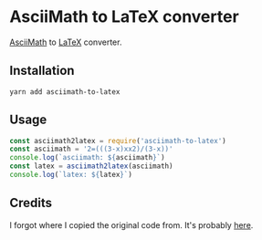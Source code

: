 # AsciiMath to LaTeX converter

[AsciiMath](http://asciimath.org/) to [LaTeX](https://www.latex-project.org/) converter.


## Installation

```
yarn add asciimath-to-latex
```


## Usage

```javascript
const asciimath2latex = require('asciimath-to-latex')
const asciimath = '2=(((3-x)xx2)/(3-x))'
console.log(`asciimath: ${asciimath}`)
const latex = asciimath2latex(asciimath)
console.log(`latex: ${latex}`)
```


## Credits

I forgot where I copied the original code from. It's probably [here](https://github.com/asciimath/asciimathml/blob/master/asciimath-based/ASCIIMathTeXImg.js).
